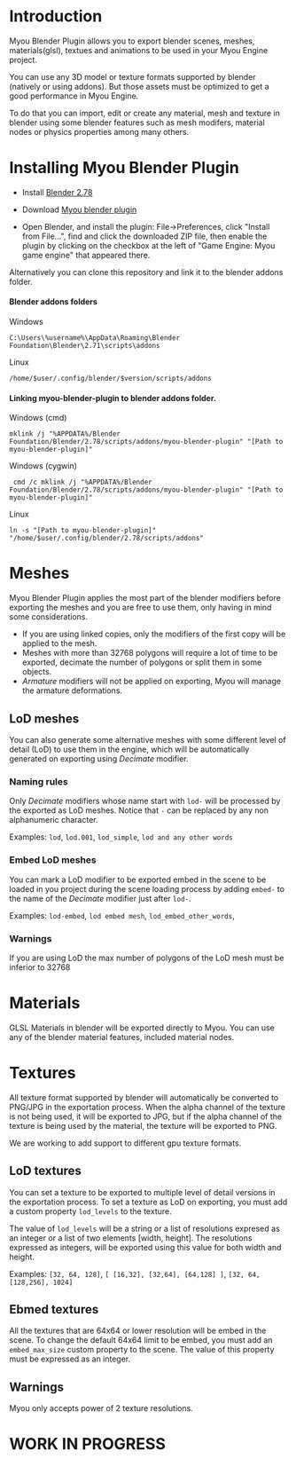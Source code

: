 # Introduction
Myou Blender Plugin allows you to export blender scenes, meshes, materials(glsl), textues and animations to be used in your Myou Engine project.

You can use any 3D model or texture formats supported by blender (natively or using addons). But those assets must be optimized to get a good performance in Myou Engine.

To do that you can import, edit or create any material, mesh and texture in blender using some blender features such as mesh modifers,  material nodes or physics properties among many others.

# Installing Myou Blender Plugin

- Install [Blender 2.78](http://download.blender.org/release/Blender2.78/)

- Download [Myou blender plugin](https://github.com/myou-engine/myou-blender-plugin/archive/master.zip)

- Open Blender, and install the plugin: File->Preferences, click "Install from File...", find and click the downloaded ZIP file, then enable the plugin by clicking on the checkbox at the left of "Game Engine: Myou game engine" that appeared there.

Alternatively you can clone this repository and link it to the blender addons folder.

#### Blender addons folders

Windows
```
C:\Users\%username%\AppData\Roaming\Blender Foundation\Blender\2.71\scripts\addons
```

Linux
```
/home/$user/.config/blender/$version/scripts/addons
```

#### Linking myou-blender-plugin to blender addons folder.

Windows (cmd)
```
mklink /j "%APPDATA%/Blender Foundation/Blender/2.78/scripts/addons/myou-blender-plugin" "[Path to myou-blender-plugin]"
```

Windows (cygwin)
```
 cmd /c mklink /j "%APPDATA%/Blender Foundation/Blender/2.78/scripts/addons/myou-blender-plugin" "[Path to myou-blender-plugin]"
```

Linux
```
ln -s "[Path to myou-blender-plugin]" "/home/$user/.config/blender/2.78/scripts/addons"
```

# Meshes

Myou Blender Plugin applies the most part of the blender modifiers before exporting the meshes and you are free to use them, only having in mind some considerations.

 - If you are using linked copies, only the modifiers of the first copy will be applied to the mesh.
 - Meshes with more than 32768 polygons will require a lot of time to be exported, decimate the number of polygons or split them in some objects.
 - _Armature_ modifiers will not be applied on exporting, Myou will manage the armature deformations.

## LoD meshes
You can also generate some alternative meshes with some different level of detail (LoD) to use them in the engine, which will be automatically generated on exporting using _Decimate_ modifier.

### Naming rules
Only _Decimate_ modifiers whose name start with ```lod-``` will be processed by the exported as LoD meshes. Notice that ```-``` can be replaced by any non alphanumeric character.

Examples: ```lod```, ```lod.001```, ```lod_simple```, ```lod and any other words```

### Embed LoD meshes
You can mark a LoD modifier to be exported embed in the scene to be loaded in you project during the scene loading process by adding ```embed-``` to the name of the _Decimate_ modifier just after ```lod-```.

Examples: ```lod-embed```, ```lod embed mesh```, ```lod_embed_other_words```,

### Warnings
If you are using LoD the max number of polygons of the LoD mesh must be inferior to 32768

# Materials
GLSL Materials in blender will be exported directly to Myou. You can use any of the blender material features, included material nodes.

# Textures
All texture format supported by blender will automatically be converted to PNG/JPG in the exportation process. When the alpha channel of the texture is not being used, it will be exported to JPG, but if the alpha channel of the texture is being used by the material, the texture will be exported to PNG.

We are working to add support to different gpu texture formats.

## LoD textures
You can set a texture to be exported to multiple level of detail versions in the exportation process.
To set a texture as LoD on exporting, you must add a custom property ```lod_levels``` to the texture.

The value of ```lod_levels``` will be a string or a list of resolutions expresed as an integer or a list of two elements [width, height]. The resolutions expressed as integers, will be exported using this value for both width and height.

Examples: ```[32, 64, 128]```, ```[ [16,32], [32,64], [64,128] ]```, ```[32, 64, [128,256], 1024]```

## Ebmed textures
All the textures that are 64x64 or lower resolution will be embed in the scene. To change the default 64x64 limit to be embed, you must add an ```embed_max_size``` custom property to the scene. The value of this property must be expressed as an integer.

## Warnings
Myou only accepts power of 2 texture resolutions.

# WORK IN PROGRESS
